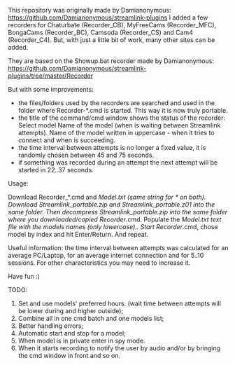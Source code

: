 This repository was originally made by Damianonymous:
https://github.com/Damianonymous/streamlink-plugins
I added a few recorders for Chaturbate (Recorder_CB), MyFreeCams (Recorder_MFC), BongaCams (Recorder_BC), Camsoda (Recorder_CS) and Cam4 (Recorder_C4).
But, with just a little bit of work, many other sites can be added.

They are based on the Showup.bat recorder made by Damianonymous:
https://github.com/Damianonymous/streamlink-plugins/tree/master/Recorder

But with some improvements:
- the files/folders used by the recorders are searched and used in the folder where Recorder-*.cmd is started.
This way it is now truly portable.
- the title of the command/cmd window shows the status of the recorder:
Select model
Name of the model (when is waiting between Streamlink attempts).
Name of the model written in uppercase - when it tries to connect and when is succeeding.
- the time interval between attempts is no longer a fixed value, it is randomly chosen between 45 and 75 seconds.
- if something was recorded during an attempt the next attempt will be started in 22..37 seconds.

Usage:

Download Recorder_*.cmd and *_Model.txt (same string for * on both).
Download Streamlink_portable.zip and Streamlink_portable.z01 into the same folder.
Then decompress Streamlink_portable.zip into the same folder where you downloaded/copied Recorder_*.cmd.
Populate the *_Model.txt text file with the models names (only lowercase)..
Start Recorder_*.cmd, chose model by index and hit Enter/Return. And repeat.

Useful information: the time interval between attempts was calculated for an average PC/Laptop, for an average internet connection and for 5..10 sessions.
For other characteristics you may need to increase it.

Have fun :)

TODO:
1. Set and use models' preferred hours. (wait time between attempts will be lower during and higher outside);
2. Combine all in one cmd batch and one models list;
3. Better handling errors;
4. Automatic start and stop for a model;
5. When model is in private enter in spy mode.
6. When it starts recording to notify the user by audio and/or by bringing the cmd window in front and so on.

